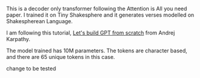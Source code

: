 This is a decoder only transformer following the Attention is All you need paper.  I trained it on Tiny Shakesphere and it generates verses modelled on Shakespherean Language.  

I am following this tutorial, [Let's build GPT from scratch](https://www.youtube.com/watch?v=kCc8FmEb1nY) from Andrej Karpathy.


The model trained has 10M parameters.  The tokens are character based, and there are 65 unique tokens in this case.


change to be tested

